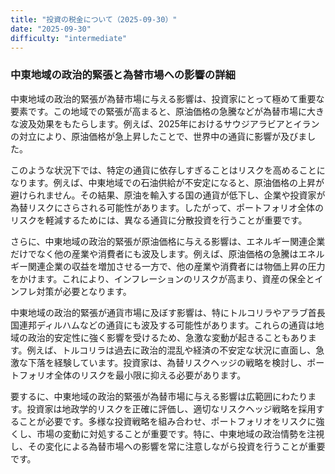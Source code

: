 ```yaml
---
title: "投資の税金について（2025-09-30）"
date: "2025-09-30"
difficulty: "intermediate"
---
```


### 中東地域の政治的緊張と為替市場への影響の詳細

中東地域の政治的緊張が為替市場に与える影響は、投資家にとって極めて重要な要素です。この地域での緊張が高まると、原油価格の急騰などが為替市場に大きな波及効果をもたらします。例えば、2025年におけるサウジアラビアとイランの対立により、原油価格が急上昇したことで、世界中の通貨に影響が及びました。

このような状況下では、特定の通貨に依存しすぎることはリスクを高めることになります。例えば、中東地域での石油供給が不安定になると、原油価格の上昇が避けられません。その結果、原油を輸入する国の通貨が低下し、企業や投資家が為替リスクにさらされる可能性があります。したがって、ポートフォリオ全体のリスクを軽減するためには、異なる通貨に分散投資を行うことが重要です。

さらに、中東地域の政治的緊張が原油価格に与える影響は、エネルギー関連企業だけでなく他の産業や消費者にも波及します。例えば、原油価格の急騰はエネルギー関連企業の収益を増加させる一方で、他の産業や消費者には物価上昇の圧力をかけます。これにより、インフレーションのリスクが高まり、資産の保全とインフレ対策が必要となります。

中東地域の政治的緊張が通貨市場に及ぼす影響は、特にトルコリラやアラブ首長国連邦ディルハムなどの通貨にも波及する可能性があります。これらの通貨は地域の政治的安定性に強く影響を受けるため、急激な変動が起きることもあります。例えば、トルコリラは過去に政治的混乱や経済の不安定な状況に直面し、急激な下落を経験しています。投資家は、為替リスクヘッジの戦略を検討し、ポートフォリオ全体のリスクを最小限に抑える必要があります。

要するに、中東地域の政治的緊張が為替市場に与える影響は広範囲にわたります。投資家は地政学的リスクを正確に評価し、適切なリスクヘッジ戦略を採用することが必要です。多様な投資戦略を組み合わせ、ポートフォリオをリスクに強くし、市場の変動に対処することが重要です。特に、中東地域の政治情勢を注視し、その変化による為替市場への影響を常に注意しながら投資を行うことが重要です。
